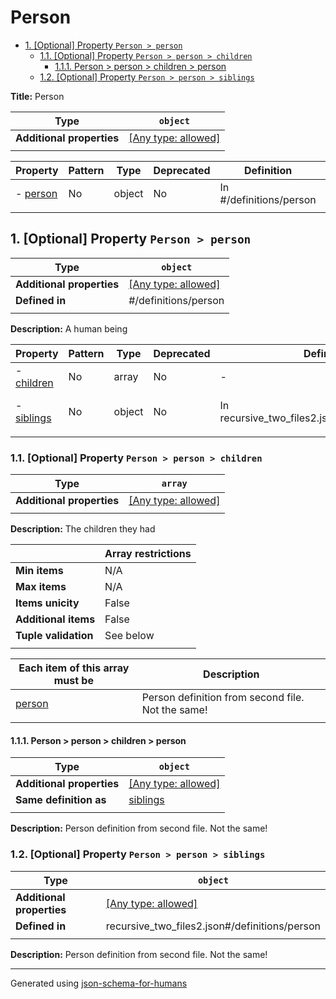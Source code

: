 # Person

- [1. [Optional] Property `Person > person`](#person)
  - [1.1. [Optional] Property `Person > person > children`](#person_children)
    - [1.1.1. Person > person > children > person](#autogenerated_heading_2)
  - [1.2. [Optional] Property `Person > person > siblings`](#person_siblings)

**Title:** Person

| Type                      | `object`                                                                  |
| ------------------------- | ------------------------------------------------------------------------- |
| **Additional properties** | [[Any type: allowed]](# "Additional Properties of any type are allowed.") |
|                           |                                                                           |

| Property             | Pattern | Type   | Deprecated | Definition              | Title/Description |
| -------------------- | ------- | ------ | ---------- | ----------------------- | ----------------- |
| - [person](#person ) | No      | object | No         | In #/definitions/person | A human being     |
|                      |         |        |            |                         |                   |

## <a name="person"></a>1. [Optional] Property `Person > person`

| Type                      | `object`                                                                  |
| ------------------------- | ------------------------------------------------------------------------- |
| **Additional properties** | [[Any type: allowed]](# "Additional Properties of any type are allowed.") |
| **Defined in**            | #/definitions/person                                                      |
|                           |                                                                           |

**Description:** A human being

| Property                        | Pattern | Type   | Deprecated | Definition                                       | Title/Description                                 |
| ------------------------------- | ------- | ------ | ---------- | ------------------------------------------------ | ------------------------------------------------- |
| - [children](#person_children ) | No      | array  | No         | -                                                | The children they had                             |
| - [siblings](#person_siblings ) | No      | object | No         | In recursive_two_files2.json#/definitions/person | Person definition from second file. Not the same! |
|                                 |         |        |            |                                                  |                                                   |

### <a name="person_children"></a>1.1. [Optional] Property `Person > person > children`

| Type                      | `array`                                                                   |
| ------------------------- | ------------------------------------------------------------------------- |
| **Additional properties** | [[Any type: allowed]](# "Additional Properties of any type are allowed.") |
|                           |                                                                           |

**Description:** The children they had

|                      | Array restrictions |
| -------------------- | ------------------ |
| **Min items**        | N/A                |
| **Max items**        | N/A                |
| **Items unicity**    | False              |
| **Additional items** | False              |
| **Tuple validation** | See below          |
|                      |                    |

| Each item of this array must be  | Description                                       |
| -------------------------------- | ------------------------------------------------- |
| [person](#person_children_items) | Person definition from second file. Not the same! |
|                                  |                                                   |

#### <a name="autogenerated_heading_2"></a>1.1.1. Person > person > children > person

| Type                      | `object`                                                                  |
| ------------------------- | ------------------------------------------------------------------------- |
| **Additional properties** | [[Any type: allowed]](# "Additional Properties of any type are allowed.") |
| **Same definition as**    | [siblings](#person_siblings)                                              |
|                           |                                                                           |

**Description:** Person definition from second file. Not the same!

### <a name="person_siblings"></a>1.2. [Optional] Property `Person > person > siblings`

| Type                      | `object`                                                                  |
| ------------------------- | ------------------------------------------------------------------------- |
| **Additional properties** | [[Any type: allowed]](# "Additional Properties of any type are allowed.") |
| **Defined in**            | recursive_two_files2.json#/definitions/person                             |
|                           |                                                                           |

**Description:** Person definition from second file. Not the same!

----------------------------------------------------------------------------------------------------------------------------
Generated using [json-schema-for-humans](https://github.com/coveooss/json-schema-for-humans)